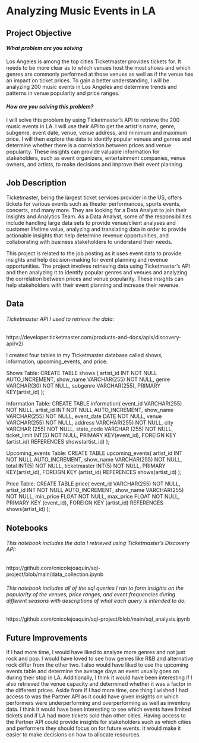 <h1>Analyzing Music Events in LA</h1>
<h2>Project Objective</h2>
<h4><em>What problem are you solving</em></h4>
<p>Los Angeles is among the top cities Ticketmaster provides tickets for. It needs to be more clear as to which venues host the most shows and which genres are commonly performed at those venues as well as if the venue has an impact on ticket prices. To gain a better understanding, I will be analyzing 200 music events in Los Angeles and determine trends and patterns in venue popularity and price ranges.</p>

<h4><em>How are you solving this problem?</em></h4>
<p>I will solve this problem by using Ticketmaster’s API to retrieve the 200 music events in LA. I will use their API to get the artist's name, genre, subgenre, event date, venue, venue address, and minimum and maximum price. I will then explore the data to identify popular venues and genres and determine whether there is a correlation between prices and venue popularity. These insights can provide valuable information for stakeholders, such as event organizers, entertainment companies, venue owners, and artists, to make decisions and improve their event planning. </p>

<h2>Job Description</h2>
<p>Ticketmaster, being the largest ticket services provider in the US, offers tickets for various events such as theater performances, sports events, concerts, and many more. They are looking for a Data Analyst to join their Insights and Analytics Team. As a Data Analyst, some of the responsibilities include handling large data sets to provide venue/client analyses and customer lifetime value, analyzing and translating data in order to provide actionable insights that help determine revenue opportunities, and collaborating with business stakeholders to understand their needs. </p>

<p>This project is related to the job posting as it uses event data to provide insights and help decision-making for event planning and revenue opportunities. The project involves retrieving data using Ticketmaster’s API and then analyzing it to identify popular genres and venues and analyzing the correlation between prices and venue popularity. These insights can help stakeholders with their event planning and increase their revenue. </p>

<h2>Data</h2>
<h6><em>Ticketmaster API I used to retrieve the data:</em></h6>
https://developer.ticketmaster.com/products-and-docs/apis/discovery-api/v2/

<p>I created four tables in my Ticketmaster database called shows, information, upcoming_events, and price.</p>
<p>Shows Table:
CREATE TABLE shows (
	artist_id INT NOT NULL AUTO_INCREMENT,
	show_name VARCHAR(255) NOT NULL,
	genre VARCHAR(30) NOT NULL,
	subgenre VARCHAR(255),
	PRIMARY KEY(artist_id)
);

Information Table:
CREATE TABLE information(
	event_id VARCHAR(255) NOT NULL,
	artist_id INT NOT NULL AUTO_INCREMENT,
	show_name VARCHAR(255) NOT NULL,
	event_date DATE NOT NULL,
	venue VARCHAR(255) NOT NULL,
	address VARCHAR(255) NOT NULL,
	city VARCHAR (255) NOT NULL,
	state_code VARCHAR (255) NOT NULL,
	ticket_limit INT(5) NOT NULL,
	PRIMARY KEY(event_id),
	FOREIGN KEY (artist_id) REFERENCES shows(artist_id)
);

Upcoming_events Table:
CREATE TABLE upcoming_events(
	artist_id INT NOT NULL AUTO_INCREMENT,
	show_name VARCHAR(255) NOT NULL,
	total INT(5) NOT NULL,
	ticketmaster INT(5) NOT NULL,
	PRIMARY KEY(artist_id),
	FOREIGN KEY (artist_id) REFERENCES shows(artist_id)
);

Price Table:
CREATE TABLE price(
	event_id VARCHAR(255) NOT NULL,
	artist_id INT NOT NULL AUTO_INCREMENT,
	show_name VARCHAR(255) NOT NULL,
	min_price FLOAT NOT NULL,
	max_price FLOAT NOT NULL,
	PRIMARY KEY (event_id),
	FOREIGN KEY (artist_id) REFERENCES shows(artist_id)
);
</p>

<h2>Notebooks</h2>
<h6><em>This notebook includes the data I retrieved using Ticketmaster’s Discovery API:</em></h6>
https://github.com/cnicolejoaquin/sql-project/blob/main/data_collection.ipynb

<h6><em>This notebook includes all of the sql queries I ran to form insights on the popularity of the venues, price ranges, and event frequencies during different seasons with descriptions of what each query is intended to do:</em></h6>
https://github.com/cnicolejoaquin/sql-project/blob/main/sql_analysis.ipynb

<h2>Future Improvements</h2>
<p>If I had more time, I would have liked to analyze more genres and not just rock and pop. I would have loved to see how genres like R&B and alternative rock differ from the other two. I also would have liked to use the upcoming events table and determine the average days an event usually goes on during their stop in LA. Additionally, I think it would have been interesting if I also retrieved the venue capacity and determined whether it was a factor in the different prices. Aside from if I had more time, one thing I wished I had access to was the Partner API as it could have given insights on which performers were underperforming and overperforming as well as inventory data. I think it would have been interesting to see which events have limited tickets and if LA had more tickets sold than other cities. Having access to the Partner API could provide insights for stakeholders such as which cities and performers they should focus on for future events. It would make it easier to make decisions on how to allocate resources.</p>

